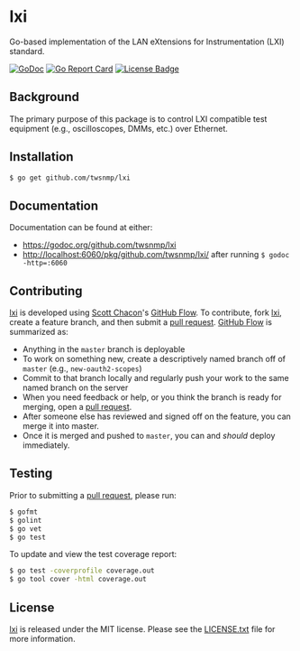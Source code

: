 # lxi
Go-based implementation of the LAN eXtensions for Instrumentation (LXI)
standard.

[![GoDoc][godoc badge]][godoc link]
[![Go Report Card][report badge]][report card]
[![License Badge][license badge]][LICENSE.txt]

## Background

The primary purpose of this package is to control LXI compatible test
equipment (e.g., oscilloscopes, DMMs, etc.) over Ethernet.


## Installation

```bash
$ go get github.com/twsnmp/lxi
```

## Documentation

Documentation can be found at either:

- <https://godoc.org/github.com/twsnmp/lxi>
- <http://localhost:6060/pkg/github.com/twsnmp/lxi/> after running `$
  godoc -http=:6060`

## Contributing

[lxi][] is developed using [Scott Chacon][]'s [GitHub Flow][]. To
contribute, fork [lxi][], create a feature branch, and then
submit a [pull request][].  [GitHub Flow][] is summarized as:

- Anything in the `master` branch is deployable
- To work on something new, create a descriptively named branch off of
  `master` (e.g., `new-oauth2-scopes`)
- Commit to that branch locally and regularly push your work to the same
  named branch on the server
- When you need feedback or help, or you think the branch is ready for
  merging, open a [pull request][].
- After someone else has reviewed and signed off on the feature, you can
  merge it into master.
- Once it is merged and pushed to `master`, you can and *should* deploy
  immediately.

## Testing

Prior to submitting a [pull request][], please run:

```bash
$ gofmt
$ golint
$ go vet
$ go test
```

To update and view the test coverage report:

```bash
$ go test -coverprofile coverage.out
$ go tool cover -html coverage.out
```

## License

[lxi][] is released under the MIT license. Please see the
[LICENSE.txt][] file for more information.

[GitHub Flow]: http://scottchacon.com/2011/08/31/github-flow.html
[godoc badge]: https://godoc.org/github.com/twsnmp/lxi?status.svg
[godoc link]: https://godoc.org/github.com/twsnmp/lxi
[LICENSE.txt]: https://github.com/twsnmp/lxi/blob/master/LICENSE.txt
[license badge]: https://img.shields.io/badge/license-MIT-blue.svg
[lxi]: https://github.com/twsnmp/lxi
[pull request]: https://help.github.com/articles/using-pull-requests
[report badge]: https://goreportcard.com/badge/github.com/twsnmp/lxi
[report card]: https://goreportcard.com/report/github.com/twsnmp/lxi
[Scott Chacon]: http://scottchacon.com/about.html
